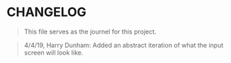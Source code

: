 # CHANGELOG

> This file serves as the journel for this project.

> 4/4/19, Harry Dunham:
> Added an abstract iteration of what the input screen will look like.

